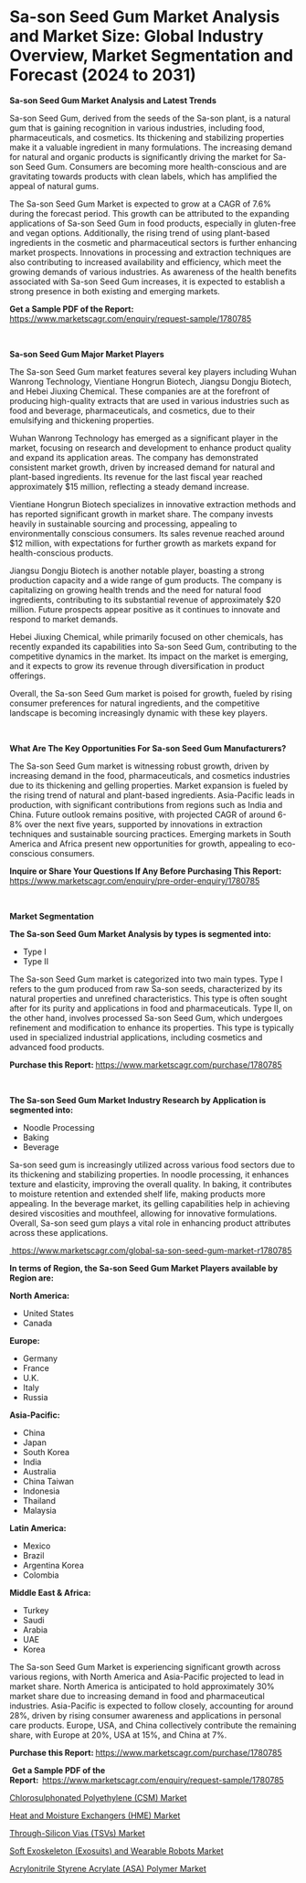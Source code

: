 <p><h1>Sa-son Seed Gum Market Analysis and Market Size: Global Industry Overview, Market Segmentation and Forecast (2024 to 2031)</h1></p><p><strong>Sa-son Seed Gum Market Analysis and Latest Trends</strong></p>
<p><p>Sa-son Seed Gum, derived from the seeds of the Sa-son plant, is a natural gum that is gaining recognition in various industries, including food, pharmaceuticals, and cosmetics. Its thickening and stabilizing properties make it a valuable ingredient in many formulations. The increasing demand for natural and organic products is significantly driving the market for Sa-son Seed Gum. Consumers are becoming more health-conscious and are gravitating towards products with clean labels, which has amplified the appeal of natural gums.</p><p>The Sa-son Seed Gum Market is expected to grow at a CAGR of 7.6% during the forecast period. This growth can be attributed to the expanding applications of Sa-son Seed Gum in food products, especially in gluten-free and vegan options. Additionally, the rising trend of using plant-based ingredients in the cosmetic and pharmaceutical sectors is further enhancing market prospects. Innovations in processing and extraction techniques are also contributing to increased availability and efficiency, which meet the growing demands of various industries. As awareness of the health benefits associated with Sa-son Seed Gum increases, it is expected to establish a strong presence in both existing and emerging markets.</p></p>
<p><strong>Get a Sample PDF of the Report:&nbsp;</strong> <a href="https://www.marketscagr.com/enquiry/request-sample/1780785?utm_campaign=1179&utm_medium=2&utm_source=Github&utm_content=ia&utm_term=13102024&utm_id=sa-son-seed-gum">https://www.marketscagr.com/enquiry/request-sample/1780785</a></p>
<p>&nbsp;</p>
<p><strong>Sa-son Seed Gum Major Market Players</strong></p>
<p><p>The Sa-son Seed Gum market features several key players including Wuhan Wanrong Technology, Vientiane Hongrun Biotech, Jiangsu Dongju Biotech, and Hebei Jiuxing Chemical. These companies are at the forefront of producing high-quality extracts that are used in various industries such as food and beverage, pharmaceuticals, and cosmetics, due to their emulsifying and thickening properties.</p><p>Wuhan Wanrong Technology has emerged as a significant player in the market, focusing on research and development to enhance product quality and expand its application areas. The company has demonstrated consistent market growth, driven by increased demand for natural and plant-based ingredients. Its revenue for the last fiscal year reached approximately $15 million, reflecting a steady demand increase.</p><p>Vientiane Hongrun Biotech specializes in innovative extraction methods and has reported significant growth in market share. The company invests heavily in sustainable sourcing and processing, appealing to environmentally conscious consumers. Its sales revenue reached around $12 million, with expectations for further growth as markets expand for health-conscious products.</p><p>Jiangsu Dongju Biotech is another notable player, boasting a strong production capacity and a wide range of gum products. The company is capitalizing on growing health trends and the need for natural food ingredients, contributing to its substantial revenue of approximately $20 million. Future prospects appear positive as it continues to innovate and respond to market demands.</p><p>Hebei Jiuxing Chemical, while primarily focused on other chemicals, has recently expanded its capabilities into Sa-son Seed Gum, contributing to the competitive dynamics in the market. Its impact on the market is emerging, and it expects to grow its revenue through diversification in product offerings.</p><p>Overall, the Sa-son Seed Gum market is poised for growth, fueled by rising consumer preferences for natural ingredients, and the competitive landscape is becoming increasingly dynamic with these key players.</p></p>
<p>&nbsp;</p>
<p><strong>What Are The Key Opportunities For Sa-son Seed Gum Manufacturers?</strong></p>
<p><p>The Sa-son Seed Gum market is witnessing robust growth, driven by increasing demand in the food, pharmaceuticals, and cosmetics industries due to its thickening and gelling properties. Market expansion is fueled by the rising trend of natural and plant-based ingredients. Asia-Pacific leads in production, with significant contributions from regions such as India and China. Future outlook remains positive, with projected CAGR of around 6-8% over the next five years, supported by innovations in extraction techniques and sustainable sourcing practices. Emerging markets in South America and Africa present new opportunities for growth, appealing to eco-conscious consumers.</p></p>
<p><strong>Inquire or Share Your Questions If Any Before Purchasing This Report:</strong> <a href="https://www.marketscagr.com/enquiry/pre-order-enquiry/1780785?utm_campaign=1179&utm_medium=2&utm_source=Github&utm_content=ia&utm_term=13102024&utm_id=sa-son-seed-gum">https://www.marketscagr.com/enquiry/pre-order-enquiry/1780785</a></p>
<p>&nbsp;</p>
<p><strong>Market Segmentation</strong></p>
<p><strong>The Sa-son Seed Gum Market Analysis by types is segmented into:</strong></p>
<p><ul><li>Type I</li><li>Type II</li></ul></p>
<p><p>The Sa-son Seed Gum market is categorized into two main types. Type I refers to the gum produced from raw Sa-son seeds, characterized by its natural properties and unrefined characteristics. This type is often sought after for its purity and applications in food and pharmaceuticals. Type II, on the other hand, involves processed Sa-son Seed Gum, which undergoes refinement and modification to enhance its properties. This type is typically used in specialized industrial applications, including cosmetics and advanced food products.</p></p>
<p><strong>Purchase this Report:&nbsp;</strong><a href="https://www.marketscagr.com/purchase/1780785?utm_campaign=1179&utm_medium=2&utm_source=Github&utm_content=ia&utm_term=13102024&utm_id=sa-son-seed-gum">https://www.marketscagr.com/purchase/1780785</a></p>
<p>&nbsp;</p>
<p><strong>The Sa-son Seed Gum Market Industry Research by Application is segmented into:</strong></p>
<p><ul><li>Noodle Processing</li><li>Baking</li><li>Beverage</li></ul></p>
<p><p>Sa-son seed gum is increasingly utilized across various food sectors due to its thickening and stabilizing properties. In noodle processing, it enhances texture and elasticity, improving the overall quality. In baking, it contributes to moisture retention and extended shelf life, making products more appealing. In the beverage market, its gelling capabilities help in achieving desired viscosities and mouthfeel, allowing for innovative formulations. Overall, Sa-son seed gum plays a vital role in enhancing product attributes across these applications.</p></p>
<p><a href="https://www.marketscagr.com/global-sa-son-seed-gum-market-r1780785?utm_campaign=1179&utm_medium=2&utm_source=Github&utm_content=ia&utm_term=13102024&utm_id=sa-son-seed-gum">&nbsp;https://www.marketscagr.com/global-sa-son-seed-gum-market-r1780785</a></p>
<p><strong>In terms of Region, the Sa-son Seed Gum Market Players available by Region are:</strong></p>
<p>
    <p> <strong> North America: </strong>
        <ul>
            <li>United States</li>
            <li>Canada</li>
        </ul>
        </p> 
    <p> <strong> Europe: </strong>
        <ul>
            <li>Germany</li>
            <li>France</li>
            <li>U.K.</li>
            <li>Italy</li>
            <li>Russia</li>
        </ul>
        </p> 
    <p> <strong> Asia-Pacific: </strong>
        <ul>
            <li>China</li>
            <li>Japan</li>
            <li>South Korea</li>
            <li>India</li>
            <li>Australia</li>
            <li>China Taiwan</li>
            <li>Indonesia</li>
            <li>Thailand</li>
            <li>Malaysia</li>
        </ul>
        </p> 
    <p> <strong> Latin America: </strong>
        <ul>
            <li>Mexico</li>
            <li>Brazil</li>
            <li>Argentina Korea</li>
            <li>Colombia</li>
        </ul>
        </p> 
    <p> <strong> Middle East & Africa: </strong>
        <ul>
            <li>Turkey</li>
            <li>Saudi</li>
            <li>Arabia</li>
            <li>UAE</li>
            <li>Korea</li>
        </ul>
    </p>
    </p>
<p><p>The Sa-son Seed Gum Market is experiencing significant growth across various regions, with North America and Asia-Pacific projected to lead in market share. North America is anticipated to hold approximately 30% market share due to increasing demand in food and pharmaceutical industries. Asia-Pacific is expected to follow closely, accounting for around 28%, driven by rising consumer awareness and applications in personal care products. Europe, USA, and China collectively contribute the remaining share, with Europe at 20%, USA at 15%, and China at 7%.</p></p>
<p><strong>Purchase this Report: </strong><a href="https://www.marketscagr.com/purchase/1780785?utm_campaign=1179&utm_medium=2&utm_source=Github&utm_content=ia&utm_term=13102024&utm_id=sa-son-seed-gum">https://www.marketscagr.com/purchase/1780785</a></p>
<p>&nbsp;<strong>Get a Sample PDF of the Report:&nbsp;&nbsp;</strong><a href="https://www.marketscagr.com/enquiry/request-sample/1780785?utm_campaign=1179&utm_medium=2&utm_source=Github&utm_content=ia&utm_term=13102024&utm_id=sa-son-seed-gum">https://www.marketscagr.com/enquiry/request-sample/1780785</a></p>
<p><strong></strong></p>
<p><p><a href="https://www.linkedin.com/pulse/chlorosulphonated-polyethylene-csm-market-indicators-size-regional-7ljbe?utm_campaign=1179&utm_medium=2&utm_source=Github&utm_content=ia&utm_term=13102024&utm_id=sa-son-seed-gum">Chlorosulphonated Polyethylene (CSM) Market</a></p><p><a href="https://www.linkedin.com/pulse/heat-moisture-exchangers-hme-market-size-share-analysis--dcaqe?utm_campaign=1179&utm_medium=2&utm_source=Github&utm_content=ia&utm_term=13102024&utm_id=sa-son-seed-gum">Heat and Moisture Exchangers (HME) Market</a></p><p><a href="https://www.linkedin.com/pulse/emerging-trends-through-silicon-vias-tsvs-market-detailed-overview-bo9ic?utm_campaign=1179&utm_medium=2&utm_source=Github&utm_content=ia&utm_term=13102024&utm_id=sa-son-seed-gum">Through-Silicon Vias (TSVs) Market</a></p><p><a href="https://www.linkedin.com/pulse/soft-exoskeleton-exosuits-wearable-robots-market-revolution-jizje?utm_campaign=1179&utm_medium=2&utm_source=Github&utm_content=ia&utm_term=13102024&utm_id=sa-son-seed-gum">Soft Exoskeleton (Exosuits) and Wearable Robots Market</a></p><p><a href="https://www.linkedin.com/pulse/exploring-acrylonitrile-styrene-acrylate-asa-polymer-market-dmb4e?utm_campaign=1179&utm_medium=2&utm_source=Github&utm_content=ia&utm_term=13102024&utm_id=sa-son-seed-gum">Acrylonitrile Styrene Acrylate (ASA) Polymer Market</a></p></p>